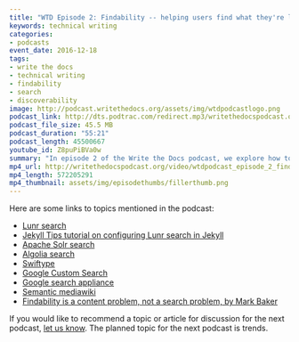 ```yaml
---
title: "WTD Episode 2: Findability -- helping users find what they're looking for"
keywords: technical writing
categories:
- podcasts
event_date: 2016-12-18
tags:
- write the docs
- technical writing
- findability
- search
- discoverability
image: http://podcast.writethedocs.org/assets/img/wtdpodcastlogo.png
podcast_link: http://dts.podtrac.com/redirect.mp3/writethedocspodcast.org/wtd_episode_2.mp3
podcast_file_size: 45.5 MB
podcast_duration: "55:21"
podcast_length: 45500667
youtube_id: Z8puPiBVa0w
summary: "In episode 2 of the Write the Docs podcast, we explore how to help users find what they're looking for in your documentation. We talk about various tools for findability: search, tags, faceted filters, sidebar navigation, inline links, related links, terms/glossaries, and breadcrumbs."
mp4_url: http://writethedocspodcast.org/video/wtdpodcast_episode_2_findability.mp4
mp4_length: 572205291
mp4_thumbnail: assets/img/episodethumbs/fillerthumb.png
---
```


Here are some links to topics mentioned in the podcast:

* [Lunr search](http://lunrjs.com/)
* [Jekyll Tips tutorial on configuring Lunr search in Jekyll](http://jekyll.tips/jekyll-casts/jekyll-search-using-lunr-js/)
* [Apache Solr search](http://lucene.apache.org/solr/)
* [Algolia search](https://www.algolia.com/)
* [Swiftype](https://swiftype.com/)
* [Google Custom Search](https://cse.google.com/cse/all)
* [Google search appliance](https://enterprise.google.com/search/products/gsa.html)
* [Semantic mediawiki](https://www.semantic-mediawiki.org/wiki/Semantic_MediaWiki)
* [Findability is a content problem, not a search problem, by Mark Baker](http://everypageispageone.com/2013/05/28/findability-is-a-content-problem-not-a-search-problem/)

If you would like to recommend a topic or article for discussion for the next podcast, [let us know](/contact). The planned topic for the next podcast is trends.
